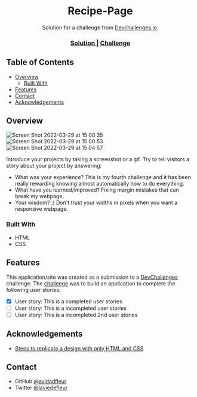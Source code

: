 <!-- Please update value in the {}  -->

<h1 align="center">Recipe-Page</h1>

<div align="center">
   Solution for a challenge from  <a href="http://devchallenges.io" target="_blank">Devchallenges.io</a>.
</div>

<div align="center">
  <h3>
    <a href="https://avidadfleur.github.io/recipe-page/">
      Solution
    </a>
    <span> | </span>
    <a href="https://devchallenges.io/challenges/OEKdUZ6xs0h99C38XVht">
      Challenge
    </a>
  </h3>
</div>

<!-- TABLE OF CONTENTS -->

## Table of Contents

- [Overview](#overview)
  - [Built With](#built-with)
- [Features](#features)
- [Contact](#contact)
- [Acknowledgements](#acknowledgements)

<!-- OVERVIEW -->

## Overview

![Screen Shot 2022-03-29 at 15 00 35](https://user-images.githubusercontent.com/86981532/160714561-6b4a37bc-9f91-453e-81cd-7b337921afdb.png)
![Screen Shot 2022-03-29 at 15 00 53](https://user-images.githubusercontent.com/86981532/160714584-3b9a83b9-ecf8-4d68-9154-c6e03ded62a8.png)
![Screen Shot 2022-03-29 at 15 04 57](https://user-images.githubusercontent.com/86981532/160714923-d8f33eb6-0d83-446f-a3fc-42e3f9c7c9c2.png)


Introduce your projects by taking a screenshot or a gif. Try to tell visitors a story about your project by answering:

- What was your experience?
  This is my fourth challenge and it has been really rewarding knowing almost automatically how to do everything.
- What have you learned/improved?
  Fixing margin mistakes that can break my webpage.
- Your wisdom? :)
  Don't trust your widths in pixels when you want a responsive webpage.

### Built With

<!-- This section should list any major frameworks that you built your project using. Here are a few examples.-->

- HTML
- CSS

## Features

<!-- List the features of your application or follow the template. Don't share the figma file here :) -->

This application/site was created as a submission to a [DevChallenges](https://devchallenges.io/challenges) challenge. The [challenge](https://devchallenges.io/challenges/TtUjDt19eIHxNQ4n5jps) was to build an application to complete the following user stories:

- [x] User story: This is a completed user stories
- [ ] User story: This is a incompleted user stories
- [ ] User story: This is a incompleted 2nd user stories

## Acknowledgements

<!-- This section should list any articles or add-ons/plugins that helps you to complete the project. This is optional but it will help you in the future. For exmpale -->

- [Steps to replicate a design with only HTML and CSS](https://devchallenges-blogs.web.app/how-to-replicate-design/)


## Contact

- GitHub [@avidadfleur](https://github.com/avidadfleur)
- Twitter [@laviedefleur](https://twitter.com/laviedefleur)

